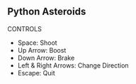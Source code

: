 ## Python Asteroids
CONTROLS
- Space: Shoot
- Up Arrow: Boost
- Down Arrow: Brake
- Left & Right Arrows: Change Direction
- Escape: Quit
